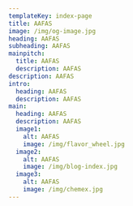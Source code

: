 ```yaml
---
templateKey: index-page
title: AAFAS
image: /img/og-image.jpg
heading: AAFAS
subheading: AAFAS
mainpitch:
  title: AAFAS
  description: AAFAS
description: AAFAS
intro:
  heading: AAFAS
  description: AAFAS
main:
  heading: AAFAS
  description: AAFAS
  image1:
    alt: AAFAS
    image: /img/flavor_wheel.jpg
  image2:
    alt: AAFAS
    image: /img/blog-index.jpg
  image3:
    alt: AAFAS
    image: /img/chemex.jpg
---
```

